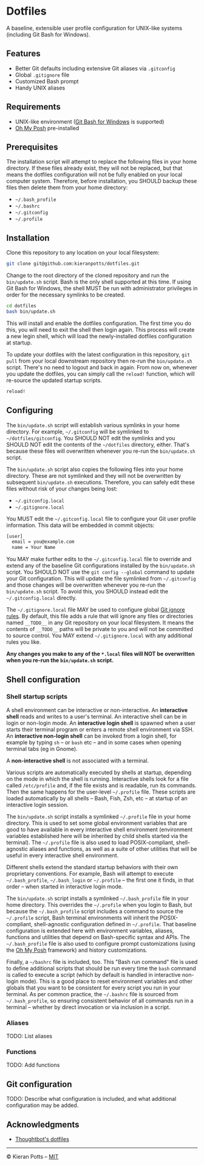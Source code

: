 # Dotfiles

A baseline, extensible user profile configuration for UNIX-like systems (including Git Bash for Windows).

## Features

- Better Git defaults including extensive Git aliases via `.gitconfig`
- Global `.gitignore` file
- Customized Bash prompt
- Handy UNIX aliases

## Requirements

- UNIX-like environment ([Git Bash for Windows](https://gitforwindows.org/) is supported)
- [Oh My Posh](https://ohmyposh.dev/docs/) pre-installed

## Prerequisites

The installation script will attempt to replace the following files in your home directory. If these files already exist, they will not be replaced, but that means the dotfiles configuration will not be fully enabled on your local computer system. Therefore, before installation, you SHOULD backup these files then delete them from your home directory:

- `~/.bash_profile`
- `~/.bashrc`
- `~/.gitconfig`
- `~/.profile`

## Installation

Clone this repository to any location on your local filesystem:

```sh
git clone git@github.com:kieranpotts/dotfiles.git
```

Change to the root directory of the cloned repository and run the `bin/update.sh` script. Bash is the only shell supported at this time. If using Git Bash for Windows, the shell MUST be run with administrator privileges in order for the necessary symlinks to be created.

```sh
cd dotfiles
bash bin/update.sh
```

This will install and enable the dotfiles configuration. The first time you do this, you will need to exit the shell then login again. This process will create a new legin shell, which will load the newly-installed dotfiles configuration at startup.

To update your dotfiles with the latest configuration in this repository, `git pull` from your local downstream repository then re-run the `bin/update.sh` script. There's no need to logout and back in again. From now on, whenever you update the dotfiles, you can simply call the `reload!` function, which will re-source the updated startup scripts.

```sh
reload!
```

## Configuring

The `bin/update.sh` script will establish various symlinks in your home directory. For example, `~/.gitconfig` will be symlinked to `~/dotfiles/gitconfig`. You SHOULD NOT edit the symlinks and you SHOULD NOT edit the contents of the `~/dotfiles` directory, either. That's because these files will overwritten whenever you re-run the `bin/update.sh` script.

The `bin/update.sh` script also copies the following files into your home directory. These are not symlinked and they will not be overwritten by subsequent `bin/update.sh` executions. Therefore, you can safely edit these files without risk of your changes being lost:

- `~/.gitconfig.local`
- `~/.gitignore.local`

You MUST edit the `~/.gitconfig.local` file to configure your Git user profile information. This data will be embedded in commit objects: 

```txt
[user]
  email = you@example.com
  name = Your Name
```

You MAY make further edits to the `~/.gitconfig.local` file to override and extend any of the baseline Git configurations installed by the `bin/update.sh` script. You SHOULD NOT use the `git config --global` command to update your Git configuration. This will update the file symlinked from `~/.gitconfig` and those changes will be overwritten whenever you re-run the `bin/update.sh` script. To avoid this, you SHOULD instead edit the `~/.gitconfig.local` directly.

The `~/.gitignore.local` file MAY be used to configure global [Git ignore rules](https://git-scm.com/docs/gitignore). By default, this file adds a rule that will ignore any files or directories named `__TODO__` in any Git repository on your local filesystem. It means the contents of `__TODO__` paths will be private to you and will not be committed to source control. You MAY extend `~/.gitignore.local` with any additional rules you like.

**Any changes you make to any of the `*.local` files will NOT be overwritten when you re-run the `bin/update.sh` script.**

## Shell configuration

### Shell startup scripts

A shell environment can be interactive or non-interactive. An **interactive shell** reads and writes to a user's terminal. An interactive shell can be in login or non-login mode. An **interactive login shell** is spawned when a user starts their terminal program or enters a remote shell environment via SSH. An **interactive non-login shell** can be invoked from a login shell, for example by typing `sh` – or `bash` etc – and in some cases when opening terminal tabs (eg in Gnome).

A **non-interactive shell** is not associated with a terminal.

Various scripts are automatically executed by shells at startup, depending on the mode in which the shell is running. Interactive shells look for a file called `/etc/profile` and, if the file exists and is readable, run its commands. Then the same happens for the user-level `~/.profile` file. These scripts are loaded automatically by all shells – Bash, Fish, Zsh, etc – at startup of an interactive login session.

The `bin/update.sh` script installs a symlinked `~/.profile` file in your home directory. This is used to set some global environment variables that are good to have available in every interactive shell environment (environment variables established here will be inherited by child shells started via the terminal). The `~/.profile` file is also used to load POSIX-compliant, shell-agnostic aliases and functions, as well as a suite of other utilities that will be useful in every interactive shell environment.

Different shells extend the standard startup behaviors with their own proprietary conventions. For example, Bash will attempt to execute `~/.bash_profile`, `~/.bash_login` or `~/.profile` – the first one it finds, in that order – when started in interactive login mode.

The `bin/update.sh` script installs a symlinked `~/.bash_profile` file in your home directory. This overrides the `~/.profile` when you login to Bash, but because the `~/.bash_profile` script includes a command to source the `~/.profile` script, Bash terminal environments will inherit the POSIX-compliant, shell-agnostic configuration defined in `~/.profile`. That baseline configuration is extended here with environment variables, aliases, functions and utilities that depend on Bash-specific syntax and APIs. The `~/.bash_profile` file is also used to configure prompt customizations (using the [Oh My Posh](https://ohmyposh.dev/) framework) and history customizations.

Finally, a `~/bashrc` file is included, too. This "Bash run command" file is used to define additional scripts that should be run every time the `bash` command is called to execute a script (which by default is handled in interactive non-login mode). This is a good place to reset environment variables and other globals that you want to be consistent for every script you run in your terminal. As per common practice, the `~/.bashrc` file is sourced from `~/.bash_profile`, so ensuring consistent behavior of all commands run in a terminal – whether by direct invocation or via inclusion in a script.

### Aliases

TODO: List aliases

### Functions

TODO: Add functions

## Git configuration

TODO: Describe what configuration is included, and what additional configuration may be added.

## Acknowledgments

- [Thoughtbot's dotfiles](https://github.com/thoughtbot/dotfiles)

-----

© Kieran Potts – [MIT](./LICENSE.txt)
